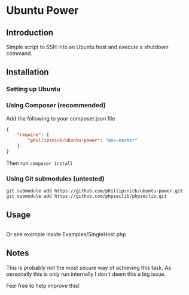 # Ubuntu Power

## Introduction

Simple script to SSH into an Ubuntu host and execute a shutdown command.

## Installation

### Setting up Ubuntu



### Using Composer (recommended)

Add the following to your composer.json file

```json
{
    "require": {
        "phillipsnick/ubuntu-power": "dev-master"
    }
}
```

Then run `composer install`


### Using Git submodules (untested)

    git submodule add https://github.com/phillipsnick/ubuntu-power.git 
    git submodule add https://github.com/phpseclib/phpseclib.git


## Usage

```php

```

Or see example inside Examples/SingleHost.php


## Notes

This is probably not the most secure way of achieving this task. As personally this is only run internally I don't deem this a big issue. 

Feel free to help improve this!